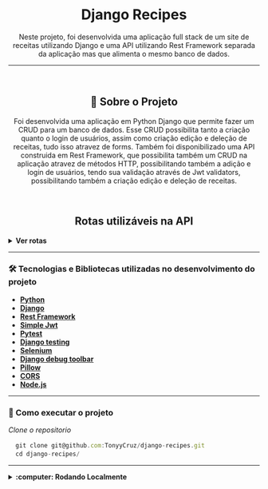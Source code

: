 <h1 align="center">Django Recipes</h1>
<p align="center">Neste projeto, foi desenvolvida uma aplicação full stack de um site de receitas utilizando Django
  e uma API utilizando Rest Framework separada da aplicação mas que alimenta o mesmo banco de dados.</p>

---

<br>

<h2 align="center">📃 Sobre o Projeto</h2>

<p align="center">Foi desenvolvida uma aplicação em Python Django que permite fazer um CRUD para um banco de dados. Esse CRUD possibilita
  tanto a criação quanto o login de usuários, assim como criação edição e deleção de receitas, tudo isso atravez de forms.
  Também foi disponibilizado uma API construida em Rest Framework, que possibilita também um CRUD na aplicação atravez de métodos HTTP, 
  possibilitando também a adição e login de usuários, tendo sua validação através de Jwt validators, possibilitando também a criação edição
  e deleção de receitas.
</p>

<br>

<h2 align="center">Rotas utilizáveis na API</h2>

<details>
  <summary><strong>Ver rotas</strong></summary><br />

  <details>
    <summary>POST</summary>
  
  - POST `http://localhost:8001/authors/api/v2/` para cadastrar novo usuario. Utilize um body nesse formato:
    
    ```jsx
      {
      	"first_name": "SeuNome",
      	"last_name": "SeuSobrenome",
      	"username": "SeuUsername",
      	"password": "SeuPassword1.",
      	"email": "algo2@email.com"
      }
    ```

  ---
    
  - POST `http://localhost:8001/recipes/api/token/` para fazer login e receber um token. Utilize um body nesse formato:
    
    ```jsx
      {
      	"username": "SeuUsername",
      	"password": "SeuPassword1.",
      }
    ```
      
  ---

- POST `http://localhost:8001/recipes/api/token/refresh/` para atualizar o token. Utilize um body nesse formato:
  
  ```jsx
    {
	    "refresh": "<O "refresh" token que foi recebido ao fazer login>"
    }
  ```
    
---

- POST `http://localhost:8001/recipes/api/token/verify/` para validar o token. Utilize um body nesse formato:
  
  ```jsx
    {
	    "token": "<O "access" token que foi recebido ao fazer login>"
    }
  ```
    
---
  
- POST `http://localhost:8001/recipes/api/v2/` para criar uma nova receita. Utilize um body nesse formato:
  <br>
  Para essa ação, o usuário deve enviar o "access" token no Header da requisição.
  `Authorization`  `Bearer <access token>`

  ```jsx
    {
    	"title": "Minha receita",
    	"description": "Uma receita deliciosa",
    	"preparation_time":10,
    	"preparation_time_unit": "minute",
    	"servings": 10,
    	"servings_unit": "portion",
    	"preparation_steps": "Descrição dos passos necessários para a criação bem sucedida da receita."
    }
  ```
    ps: Para enviar a imagem, os mesmos dados devem ser enviados por multipart form com a inclusão do campo "cover".
  	<details>
  		<img src="public/multipart_form.png">
	</details>

  </details>

  ---

  <details>
    <summary>GET</summary>

  - GET `http://localhost:8001/authors/api/v2/<id>` exibe os dados do próprioe só o mesmo pode acessar.
	  <br>
	  Para essa ação, o usuário deve enviar o "access" token no Header da requisição.
	  `Authorization`  `Bearer <access token>`
	
	---
	
  - GET `http://localhost:8001/authors/api/v2/me` exibe os dados do usuário autenticado.
    <br>
    Para essa ação, o usuário deve enviar o "access" token no Header da requisição.
  `Authorization`  `Bearer <access token>`
	
  ---
	  
  - GET `http://localhost:8001/authors/api/v2/` exibe todas as receitas publicadas.
	  
  ---
  
  - GET `http://localhost:8001/authors/api/v2/<id>` uma receita publicada de acordo com o id.
	  
  ---
	  
  - GET `http://localhost:8001/authors/api/v2/?category_id=<id>` busca receitas publicada de acordo com a categoria.
	
  ---
	  
  - GET `http://localhost:8001/authors/api/v2/?q=<search>` busca receitas de acordo com a palavra passada "<search>".
	
</details>

---

  <details>
    <summary>PATCH</summary>

Para todos os métodos PATCH, o usuário devera enviar o "access" token no Header da requisição.
    `Authorization`  `Bearer <access token>`
	
   - PATCH `http://localhost:8001/authors/api/v2/<id>/` para atualizar dados do usuário. Utilize um body nesse formato:
   
	  ```jsx
	  {
	    "last_name": "Cruz"
	  }
	```
	
	---
	
   - PATCH `http://localhost:8001/recipes/api/v2/<id>/` para atualizar a receita. Utilize um body nesse formato:
	
	```jsx
	    {
	      "title": "Novo titulo",
	      "description": "Nova descrição",
	    }
	```

  </details>

  ---

  <details>
    <summary>DELETE</summary>

    Para todos os métodos DELETE, o usuário devera enviar o "access" token no Header da requisição.
    `Authorization`  `Bearer <access token>`
  
  - DELETE `http://localhost:8001/authors/api/v2/<id>` deleta o usuário.
  
  ---
  
  - DELETE `http://localhost:8001/recipes/api/v2/<id>` deleta a receita se a mesma pertencer ao usuário.

 </details>

---

  <details>
   <summary>HELP</summary>
     Ao passar a `Authorization` é obrigatório o uso da palavra `Bearer` antes do token:
     <img src="public/bearer_token.png">

  </details>

</details>

---

### 🛠 Tecnologias e Bibliotecas utilizadas no desenvolvimento do projeto

- **[Python](https://docs.python.org/3/)**
- **[Django](https://docs.djangoproject.com/pt-br/4.2/)**
- **[Rest Framework](https://www.django-rest-framework.org/)**
- **[Simple Jwt](https://django-rest-framework-simplejwt.readthedocs.io/en/latest/getting_started.html)**
- **[Pytest](https://pytest.org/en/7.4.x/index.html)**
- **[Django testing](https://docs.djangoproject.com/en/4.2/topics/testing/)**
- **[Selenium](https://www.selenium.dev/documentation/)**
- **[Django debug toolbar](https://django-debug-toolbar.readthedocs.io/en/latest/)**
- **[Pillow](https://pillow.readthedocs.io/en/stable/)**
- **[CORS](https://developer.mozilla.org/en-US/docs/Web/HTTP/CORS)**
- **[Node.js](https://nodejs.org/en/)**

---

### 🚀 Como executar o projeto

_Clone o repositorio_

```jsx
  git clone git@github.com:TonyyCruz/django-recipes.git
  cd django-recipes/
```

---

<details>
  <summary><strong>:computer: Rodando Localmente</strong></summary><br />
    Será necessário ter o Node instalado:
    - [Node.js](https://nodejs.org/en/)

 _Crie o ambiente virtual_

 ```jsx
  python3 -m venv .venv
 ```

_Ative o ambiente virtual_

 ```jsx
  source .venv/bin/activate
 ```
 
 _Instale as dependências com o comando_
 
 ```jsx
  python -m pip install -r dev-requirements.txt
 ```

_Rode o servidor_
 
 ```jsx
  python manage.py runserver
 ```
  
 ⚠️Atenção: Não esqueça de renomear/configurar o arquivo .env.example (deve ser criado um arquivo `.env` com o conteudo do `.env.example` configurado)
</details>
